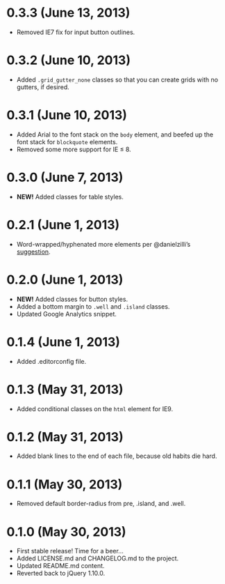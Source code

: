 # 0.3.3 (June 13, 2013)

- Removed IE7 fix for input button outlines.

# 0.3.2 (June 10, 2013)

- Added `.grid_gutter_none` classes so that you can create grids with no gutters, if desired.

# 0.3.1 (June 10, 2013)

- Added Arial to the font stack on the `body` element, and beefed up the font stack for `blockquote` elements.
- Removed some more support for IE ≤ 8.

# 0.3.0 (June 7, 2013)

- **NEW!** Added classes for table styles.

# 0.2.1 (June 1, 2013)

- Word-wrapped/hyphenated more elements per @danielzilli’s [suggestion](https://github.com/cbracco/Cardinal/issues/1).

# 0.2.0 (June 1, 2013)

- **NEW!** Added classes for button styles.
- Added a bottom margin to `.well` and `.island` classes.
- Updated Google Analytics snippet.

# 0.1.4 (June 1, 2013)

- Added .editorconfig file.

# 0.1.3 (May 31, 2013)

- Added conditional classes on the `html` element for IE9.

# 0.1.2 (May 31, 2013)

- Added blank lines to the end of each file, because old habits die hard.

# 0.1.1 (May 30, 2013)

- Removed default border-radius from pre, .island, and .well.

# 0.1.0 (May 30, 2013)

- First stable release! Time for a beer...
- Added LICENSE.md and CHANGELOG.md to the project.
- Updated README.md content.
- Reverted back to jQuery 1.10.0.
